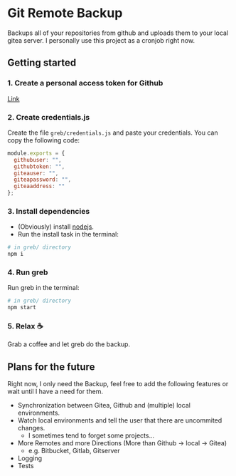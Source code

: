 # **G**it **Re**mote **B**ackup

Backups all of your repositories from github and uploads them to your local gitea server.
I personally use this project as a cronjob right now.

## Getting started

### 1. Create a personal access token for Github

[Link](https://help.github.com/en/github/authenticating-to-github/creating-a-personal-access-token-for-the-command-line)

### 2. Create credentials.js

Create the file `greb/credentials.js` and paste your credentials.
You can copy the following code:

```javascript
module.exports = {
  githubuser: "",
  githubtoken: "",
  giteauser: "",
  giteapassword: "",
  giteaaddress: ""
};
```

### 3. Install dependencies

* (Obviously) install [nodejs](https://nodejs.org/en/).
* Run the install task in the terminal:

```bash
# in greb/ directory
npm i
```

### 4. Run greb

Run greb in the terminal:

```bash
# in greb/ directory
npm start
```

### 5. Relax ☕

Grab a coffee and let greb do the backup.

## Plans for the future

Right now, I only need the Backup, feel free to add the following features or wait until I have a need for them.

* Synchronization between Gitea, Github and (multiple) local environments.
* Watch local environments and tell the user that there are uncommited changes.
  * I sometimes tend to forget some projects...
* More Remotes and more Directions (More than Github -> local -> Gitea)
  * e.g. Bitbucket, Gitlab, Gitserver
* Logging
* Tests
